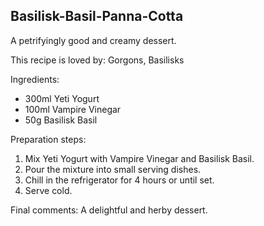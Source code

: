 ## Basilisk-Basil-Panna-Cotta
A petrifyingly good and creamy dessert.

This recipe is loved by: Gorgons, Basilisks

Ingredients:

* 300ml Yeti Yogurt
* 100ml Vampire Vinegar
* 50g Basilisk Basil

Preparation steps:

1. Mix Yeti Yogurt with Vampire Vinegar and Basilisk Basil.
2. Pour the mixture into small serving dishes.
3. Chill in the refrigerator for 4 hours or until set.
4. Serve cold.

Final comments: A delightful and herby dessert.

